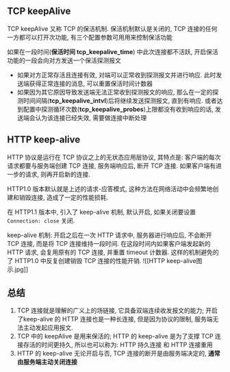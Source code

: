 ## TCP keepAlive
TCP keepAlive 又称 TCP 的保活机制. 保活机制默认是关闭的, TCP 连接的任何一方都可以打开次功能, 有三个配置参数可用用来控制保活功能

如果在一段时间(**保活时间 tcp_keepalive_time**) 中此次连接都不活跃, 开启保活功能的一段会向对方发送一个保活探测报文

- 如果对方正常存活且连接有效, 对端可以正常收到探测报文并进行响应. 此时发送端获得正常连接的消息, 可以重置保活时间计数器
- 如果因为其它原因导致发送端无法正常收到探测报文的响应, 那么在一定的探测时间间隔(**tcp_keepalive_intvl**)后将继续发送探测报文, 直到有响应. 或者达到配置中探测循环次数(**tcp_keepalive_probes**)上限都没有收到响应的话, 发送端会认为该连接已经失效, 需要做连接中断处理

## HTTP keep-alive
HTTP 协议是运行在 TCP 协议之上的无状态应用层协议, 其特点是: 客户端的每次请求都要与服务端创建 TCP 连接, 服务端响应后, 断开 TCP 连接. 如果客户端有进一步的请求, 则再开启新的连接.

HTTP1.0 版本默认就是上述的请求-应答模式, 这种方法在网络活动中会频繁地创建和销毁连接, 造成了一定的性能损耗.

在 HTTP1.1 版本中, 引入了 keep-alive 机制, 默认开启, 如果关闭要设置 `Connection: close` 关闭.

keep-alive 机制: 开启之后在一次 HTTP 请求中, 服务器进行响应后, 不会断开 TCP 连接, 而是将 TCP 连接维持一段时间. 在这段时间内如果客户端发起新的 HTTP 请求, 会复用原有的 TCP 连接, 并重置 timeout 计数器. 这样的机制避免的了 HTTP1.0 中反复创建销毁 TCP 连接的性能开销.
![[HTTP keep-alive图示.jpg]]

## 总结
1. TCP 连接就是理解的广义上的场链接, 它具备双端连续收发报文的能力; 开启了keep-alive 的 HTTP 连接也是一种长连接, 但是因为协议的限制, 服务端无法主动发起应用报文.
2. TCP 中的 keepAlive 是用来保活的; HTTP 的 keep-alive 是为了支撑 TCP 连接存活的时间更持久, 所以也可以称为: HTTP 持久连接 和 HTTP 连接重用
3. HTTP 的 keep-alive 无论开启与否, TCP 连接的断开是由服务端决定的, **通常由服务端主动关闭连接**